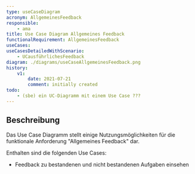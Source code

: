 ```yaml
---
type: useCaseDiagram
acronym: AllgemeinesFeedback
responsible:
    - ama
title: Use Case Diagram Allgemeines Feedback
functionalRequirement: AllgemeinesFeedback
useCases:
useCasesDetailedWithScenario:
    - UCausführlichesFeedback
diagram: ./diagrams/useCaseAllgemeinesFeedback.png
history:
    v1:
        date: 2021-07-21
        comment: initially created
todo:
    - (sbe) ein UC-Diagramm mit einem Use Case ???
---
```


## Beschreibung

Das Use Case Diagramm stellt einige Nutzungsmöglichkeiten für die funktionale Anforderung "Allgemeines Feedback" dar.

Enthalten sind die folgenden Use Cases:
* Feedback zu bestandenen und nicht bestandenen Aufgaben einsehen

